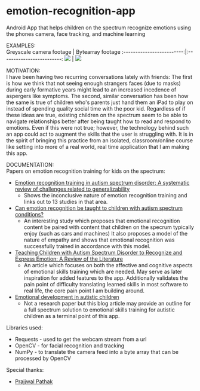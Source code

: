 # emotion-recognition-app
Android App that helps children on the spectrum recognize emotions using the phones camera, face tracking, and machine learning

EXAMPLES:<br>
Greyscale camera footage             |  Bytearray footage
:-------------------------:|:-------------------------:
![](https://github.com/MaxHarlan206/emotion-recognition-app/blob/main/greyscale-phone-video.gif)  |  ![](https://github.com/MaxHarlan206/emotion-recognition-app/blob/main/gray-scale-bytearray.gif)

MOTIVATION:<br>
I have been having two recurring conversations lately with friends:
The first is how we think that not seeing enough strangers faces (due to masks) during early formative years might lead to an increased incedence of aspergers like symptoms. 
The second, similar conversation has been how the same is true of children who's parents just hand them an iPad to play on instead of spending quality social time with the poor kid. 
Regardless of if these ideas are true, existing children on the spectrum seem to be able to navigate relationships better after being taught how to read and respond to emotions. Even if this were not true; however, the technology behind such an app could act to augment the skills that the user is struggling with. It is in the spirit of bringing this practice from an isolated, classroom/online course like setting into more of a real world, real time application that I am making this app. 

DOCUMENTATION:<br>
Papers on emotion recognition training for kids on the spectrum:
* [Emotion recognition training in autism spectrum disorder: A systematic review of challenges related to generalizability](https://pubmed.ncbi.nlm.nih.gov/28394669/ "Emotion recognition training in autism spectrum disorder: A systematic review of challenges related to generalizability")
  * Shows the inconclusive nature of emotion recognition training and links out to 13 studies in that area. 
* [Can emotion recognition be taught to children with autism spectrum conditions?](https://www.ncbi.nlm.nih.gov/pmc/articles/PMC2781897/ "Can emotion recognition be taught to children with autism spectrum conditions?")
  * An interesting study which proposes that emotional recognition content be paired with content that children on the specrum typically enjoy (such as cars and machines) It also proposes a model of the nature of empathy and shows that emotional recognition was successfully trained in accordance with this model. 
* [Teaching Children with Autism Spectrum Disorder to Recognize and Express Emotion: A Review of the Literature](https://files.eric.ed.gov/fulltext/EJ1126647.pdf "Teaching Children with Autism Spectrum Disorder to Recognize and Express Emotion: A Review of the Literature")
  * An article which focuses on both the affective and cognitive aspects of emotional skills training which are needed. May serve as later inspiration for added features to the app. Additionally validates the pain point of difficulty translating learned skills in most software to real life, the core pain point I am building around.
* [Emotional development in autistic children](https://raisingchildren.net.au/autism/development/social-emotional-development/emotional-development-asd "Emotional development in autistic children")
  * Not a research paper but this blog article may provide an outline for a full spectrum solution to emotional skills  training for autistic children as a terminal point of this app.
  
Libraries used:
* Requests - used to get the webcam stream from a url
* OpenCV - for facial recognition and tracking 
* NumPy - to translate the camera feed into a byte array that can be processed by OpenCV

Special thanks: 
* [Prajjwal Pathak](https://github.com/pyGuru123)

